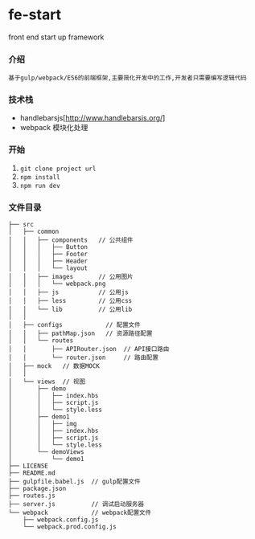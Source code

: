 # fe-start
front end start up framework

### 介绍
    基于gulp/webpack/ES6的前端框架,主要简化开发中的工作,开发者只需要编写逻辑代码

### 技术栈
- handlebarsjs[http://www.handlebarsjs.org/]
- webpack 模块化处理

### 开始
1. `git clone project url`
2. `npm install`
3. `npm run dev`


### 文件目录
```
├── src
│   ├── common
│   │   ├── components   // 公共组件
│   │   │   ├── Button
│   │   │   ├── Footer
│   │   │   ├── Header
│   │   │   └── layout
│   │   ├── images       // 公用图片
│   │   │   └── webpack.png
│   │   ├── js           // 公用js
│   │   ├── less         // 公用css
│   │   └── lib          // 公用lib
│   │  
│   ├── configs            // 配置文件
│   │   ├── pathMap.json   // 资源路径配置
│   │   └── routes
│   │       ├── APIRouter.json  // API接口路由
│   │       └── router.json     // 路由配置
│   ├── mock   // 数据MOCK
│   │  
│   └── views  // 视图
│       ├── demo
│       │   ├── index.hbs
│       │   ├── script.js
│       │   └── style.less
│       ├── demo1
│       │   ├── img
│       │   ├── index.hbs
│       │   ├── script.js
│       │   └── style.less
│       └── demoViews
│           └── demo1
├── LICENSE
├── README.md
├── gulpfile.babel.js  // gulp配置文件
├── package.json
├── routes.js
├── server.js          // 调试启动服务器
└── webpack            // webpack配置文件
    ├── webpack.config.js
    └── webpack.prod.config.js

```